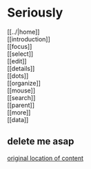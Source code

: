 # Seriously

[[../|home]]  
[[introduction]]  
[[focus]]  
[[select]]  
[[edit]]  
[[details]]  
[[dots]]  
[[organize]]  
[[mouse]]  
[[search]]  
[[parent]]  
[[more]]  
[[data]]  

## delete me asap

[original location of content](https://sand-74696.medium.com/what-you-get-d565b064be7b)  